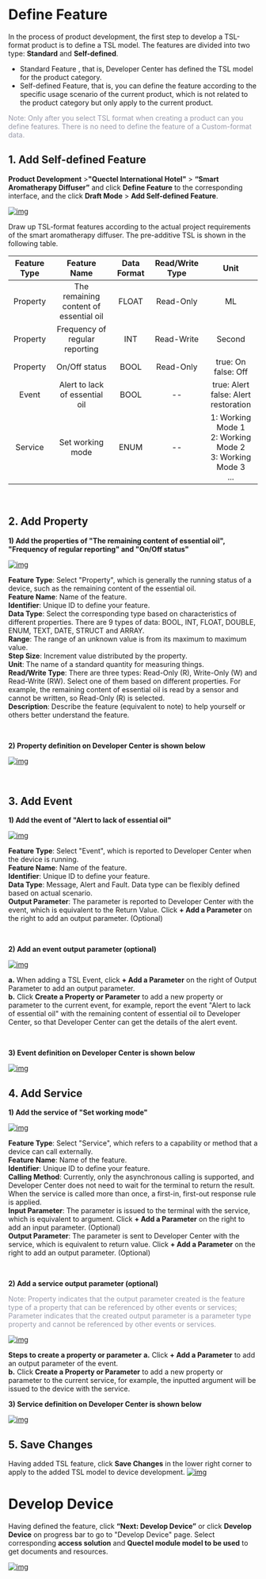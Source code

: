 # Define Feature

In the process of product development, the first step to develop a TSL-format product is to define a TSL model. The features are divided into two type:  __Standard__  and __Self-defined__.


* Standard Feature , that is, Developer Center has defined the TSL model for the product category.
* Self-defined Feature, that is, you can define the feature according to the specific usage scenario of the current product, which is not related to the product category but only apply to the current product.

<font color=#999AAA >Note: Only after you select TSL format when creating a product can you define features. There is no need to define the feature of a Custom-format data.</font>


## __1. Add Self-defined Feature__


__Product Development__ >__"Quectel International Hotel"__ > __“Smart Aromatherapy Diffuser”__  and click __Define Feature__ to the  corresponding interface, and the click __Draft Mode__ > __Add Self-defined Feature__.


<a data-fancybox title="img" href="/en/deviceDevelop/nb/speediness_cmcc&cucc/resource/platform/platform-04.png">![img](/en/deviceDevelop/nb/speediness_cmcc&cucc/resource/platform/platform-04.png)</a>

Draw up TSL-format features according to the actual project requirements of the smart aromatherapy diffuser. The pre-additive TSL is shown in the following table.

| Feature Type |              Feature Name               | Data Format | Read/Write Type |                             Unit                             |
| :----------: | :-------------------------------------: | :---------: | :-------------: | :----------------------------------------------------------: |
|   Property   | The remaining content of  essential oil |    FLOAT    |    Read-Only    |                              ML                              |
|   Property   |     Frequency of regular reporting      |     INT     |   Read-Write    |                          Second                              |
|   Property   |              On/Off status              |    BOOL     |    Read-Only    |                    true: On<br>false: Off                    |
|    Event     |     Alert to lack of essential oil      |    BOOL     |       --        |          true: Alert <br> false: Alert restoration           |
|   Service    |            Set working mode             |    ENUM     |       --        | 1: Working Mode 1<br/> 2: Working Mode 2<br/>3: Working Mode 3<br/>... |

<br/>

## __2. Add Property__ 

__1) Add the properties of "The remaining content of  essential oil", "Frequency of regular reporting" and "On/Off status"__

<a data-fancybox title="img" href="/en/deviceDevelop/nb/speediness_cmcc&cucc/resource/platform/platform-05.png">![img](/en/deviceDevelop/nb/speediness_cmcc&cucc/resource/platform/platform-05.png)</a>

 __Feature Type__: Select "Property", which is generally the running status of a device, such as the remaining content of the essential oil.<br/>
 __Feature Name__: Name of the feature.<br/>
 __Identifier__: Unique ID to define your feature.<br/>
 __Data Type__: Select the corresponding type based on characteristics of different properties. There are 9 types of data: BOOL, INT, FLOAT, DOUBLE, ENUM, TEXT, DATE, STRUCT and ARRAY.<br/>
 __Range__: The range of an unknown value is from its maximum to maximum value.<br/>
 __Step Size__: Increment value distributed by the property.<br/>
 __Unit__: The name of a standard quantity for measuring things.<br/>
 __Read/Write Type__: There are three types: Read-Only (R), Write-Only (W) and Read-Write (RW). Select one of them based on different properties. For example, the remaining content of  essential oil is read by a sensor and cannot be written, so Read-Only (R) is selected.<br/>
 __Description__: Describe the feature (equivalent to note) to help yourself or others better understand the feature.<br/>

<br/>

__2) Property definition on Developer Center is shown below__

<a data-fancybox title="img" href="/en/deviceDevelop/nb/speediness_cmcc&cucc/resource/platform/platform-06.png">![img](/en/deviceDevelop/nb/speediness_cmcc&cucc/resource/platform/platform-06.png)</a>

<br/>

## __3. Add Event__ 

__1) Add the event of "Alert to lack of essential oil"__

<a data-fancybox title="img" href="/en/deviceDevelop/nb/speediness_cmcc&cucc/resource/platform/platform-07.png">![img](/en/deviceDevelop/nb/speediness_cmcc&cucc/resource/platform/platform-07.png)</a>

__Feature Type__: Select "Event",  which is reported to Developer Center when the device is running.<br>
__Feature Name__: Name of the feature.<br>
__Identifier__: Unique ID to define your feature.<br>
__Data Type__: Message, Alert and Fault. Data type can be flexibly defined based on actual scenario.<br>
__Output Parameter__: The parameter is reported to Developer Center with the event, which is equivalent to the Return Value. Click  __+ Add a Parameter__ on the right to add an output parameter. (Optional)

<br>

__2) Add an event output parameter (optional)__

<a data-fancybox title="img" href="/en/deviceDevelop/nb/speediness_cmcc&cucc/resource/platform/platform-08.png">![img](/en/deviceDevelop/nb/speediness_cmcc&cucc/resource/platform/platform-08.png)</a>

__a.__ When adding a TSL Event, click __+ Add a Parameter__ on the right of Output Parameter to add an output  parameter. <br>
__b.__ Click __Create a Property or Parameter__ to add a new property or parameter to the current event, for example, report the event "Alert to lack of essential oil" with the remaining content of  essential oil to Developer Center, so that Developer Center can get the details of the alert event.<br>

<br>

__3) Event definition on Developer Center is shown below__

<a data-fancybox title="img" href="/en/deviceDevelop/nb/speediness_cmcc&cucc/resource/platform/platform-09.png">![img](/en/deviceDevelop/nb/speediness_cmcc&cucc/resource/platform/platform-09.png)</a>


## __4. Add Service__ 

__1) Add the service of "Set working mode"__
	
<a data-fancybox title="img" href="/en/deviceDevelop/nb/speediness_cmcc&cucc/resource/platform/platform-10.png">![img](/en/deviceDevelop/nb/speediness_cmcc&cucc/resource/platform/platform-10.png)</a>

__Feature Type__: Select "Service", which refers to a capability or method that a device can call externally.<br/>
__Feature Name__: Name of the feature.<br/>
__Identifier__: Unique ID to define your feature.<br/>
__Calling Method__: Currently, only the asynchronous calling is supported, and Developer Center does not need to wait for the terminal to return the result. When the service is called more than once, a first-in, first-out response rule is applied.<br/>
__Input Parameter__: The parameter is issued to the terminal with the service, which is equivalent to argument. Click __+ Add a Parameter__ on the right to add an input parameter. (Optional)<br/>
__Output Parameter__: The parameter is sent to Developer Center with the service, which is equivalent to return value. Click __+ Add a Parameter__ on the right to add an output parameter. (Optional)

<br/>
	
__2) Add a service output parameter (optional)__

<font color=#999AAA >Note: Property indicates that the output parameter created is the feature type of a property that can be referenced by other events or services; Parameter indicates that the created output parameter is a parameter type property and cannot be referenced by other events or services.</font>

<a data-fancybox title="img" href="/en/deviceDevelop/nb/speediness_cmcc&cucc/resource/platform/platform-11.png">![img](/en/deviceDevelop/nb/speediness_cmcc&cucc/resource/platform/platform-11.png)</a>

__Steps to create a property or parameter__
__a.__ Click __+ Add a Parameter__ to add an output parameter of the event.<br>
__b.__ Click __Create a Property or Parameter__ to add a new property or parameter to the current service, for example, the inputted argument will be issued to the device with the service.
<br/>

__3) Service definition on Developer Center is shown below__

<a data-fancybox title="img" href="/en/deviceDevelop/nb/speediness_cmcc&cucc/resource/platform/platform-12.png">![img](/en/deviceDevelop/nb/speediness_cmcc&cucc/resource/platform/platform-12.png)</a>

## __5. Save Changes__ 

Having added TSL feature, click __Save Changes__ in the lower right corner to apply to the added TSL model to device development.
<a data-fancybox title="img" href="/en/deviceDevelop/nb/speediness_cmcc&cucc/resource/platform/platform-13.png">![img](/en/deviceDevelop/nb/speediness_cmcc&cucc/resource/platform/platform-13.png)</a>


# Develop Device

Having defined the feature, click __“Next: Develop Device”__ or click __Develop Device__ on progress bar to go to "Develop Device" page. Select corresponding __access solution__ and __Quectel module model to be used__ to get documents and resources.

<a data-fancybox title="img" href="/en/deviceDevelop/nb/speediness_cmcc&cucc/resource/platform/platform-14.png">![img](/en/deviceDevelop/nb/speediness_cmcc&cucc/resource/platform/platform-14.png)</a>